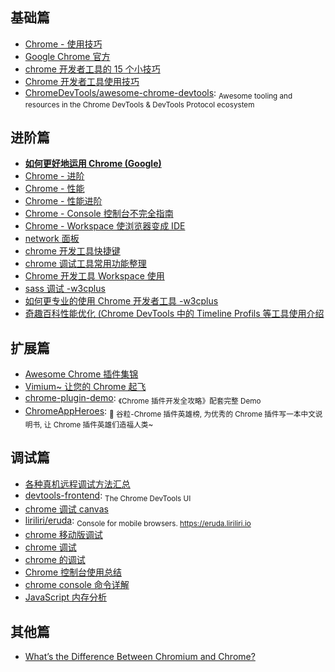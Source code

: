 ## 基础篇

- [Chrome - 使用技巧](http://www.cnblogs.com/liyunhua/p/4544738.html)
- [Google Chrome 官方 ](https://developer.chrome.com/devtools)
- [chrome 开发者工具的 15 个小技巧](https://f-e-d.club/topic/15-tips-of-chrome-developer-tools.article)
- [Chrome 开发者工具使用技巧](http://segmentfault.com/a/1190000003882567)
- [ChromeDevTools/awesome-chrome-devtools](https://github.com/ChromeDevTools/awesome-chrome-devtools): <sub>Awesome tooling and resources in the Chrome DevTools & DevTools Protocol ecosystem</sub>

## 进阶篇

- [**如何更好地运用 Chrome (Google)** ](https://jeffjade.com/2017/05/01/122-how-to-better-use-google_chrome/)
- [Chrome - 进阶](http://www.cnblogs.com/constantince/p/4579121.html)
- [Chrome - 性能](http://www.cnblogs.com/constantince/p/4585983.html)
- [Chrome - 性能进阶](http://www.cnblogs.com/constantince/p/4607497.html)
- [Chrome - Console 控制台不完全指南](http://www.cnblogs.com/Wayou/p/chrome-console-tips-and-tricks.html)
- [Chrome - Workspace 使浏览器变成 IDE](http://c7sky.com/chrome-devtools-workspace.html)
- [network 面板](http://www.html-js.com/article/Nothing-blind%202975)
- [chrome 开发工具快捷键](http://anti-code.com/devtools-cheatsheet)
- [chrome 调试工具常用功能整理](http://www.html-js.com/article/2327)
- [Chrome 开发工具 Workspace 使用](http://www.iinterest.net/2014/05/09/chrome-dev-tool-workspace)
- [sass 调试 -w3cplus](http://www.w3cplus.com/sassguide/debug.html)
- [如何更专业的使用 Chrome 开发者工具 -w3cplus](http://www.w3cplus.com/tools/how-to-use-chrome-devtools-like-a-pro.html)
- [奇趣百科性能优化 (Chrome DevTools 中的 Timeline Profils 等工具使用介绍](https://xinranliu.me/2015-05-22-qiqu-performance)

## 扩展篇

- [Awesome Chrome 插件集锦](https://www.jeffjade.com/2017/01/23/118-chrome_awesome_plug-in/)
- [Vimium~ 让您的 Chrome 起飞](http://www.jeffjade.com/2015/10/19/2015-10-18-chrome-vimium/)
- [chrome-plugin-demo](https://github.com/sxei/chrome-plugin-demo): <sub>《Chrome 插件开发全攻略》配套完整 Demo</sub>
- [ChromeAppHeroes](https://github.com/zhaoolee/ChromeAppHeroes): <sub>🌈 谷粒-Chrome 插件英雄榜, 为优秀的 Chrome 插件写一本中文说明书, 让 Chrome 插件英雄们造福人类~</sub>

## 调试篇

- [各种真机远程调试方法汇总](https://github.com/jieyou/remote_inspect_web_on_real_device)
- [devtools-frontend](https://github.com/ChromeDevTools/devtools-frontend): <sub>The Chrome DevTools UI</sub>
- [chrome 调试 canvas](http://sentsin.com/web/253.html)
- [liriliri/eruda](https://github.com/liriliri/eruda): <sub>Console for mobile browsers. https://eruda.liriliri.io</sub>
- [chrome 移动版调试](https://developer.chrome.com/devtools/docs/mobile-emulation)
- [chrome 调试](http://ued.taobao.org/blog/2012/06/debug-with-chrome-dev-tool)
- [chrome 的调试](http://www.cnblogs.com/QLeelulu/archive/2011/08/28/2156402.html)
- [Chrome 控制台使用总结](http://blog.damonare.cn/2016/09/09/Chrome控制台使用总结/)
- [chrome console 命令详解](https://developer.chrome.com/devtools/docs/commandline-api)
- [JavaScript 内存分析](https://github.com/CN-Chrome-DevTools/CN-Chrome-DevTools/blob/master/md/Performance-Profiling/JavaScript-Memory-Profiling.md)

## 其他篇

- [What’s the Difference Between Chromium and Chrome?](https://www.howtogeek.com/202825/what%E2%80%99s-the-difference-between-chromium-and-chrome/)
